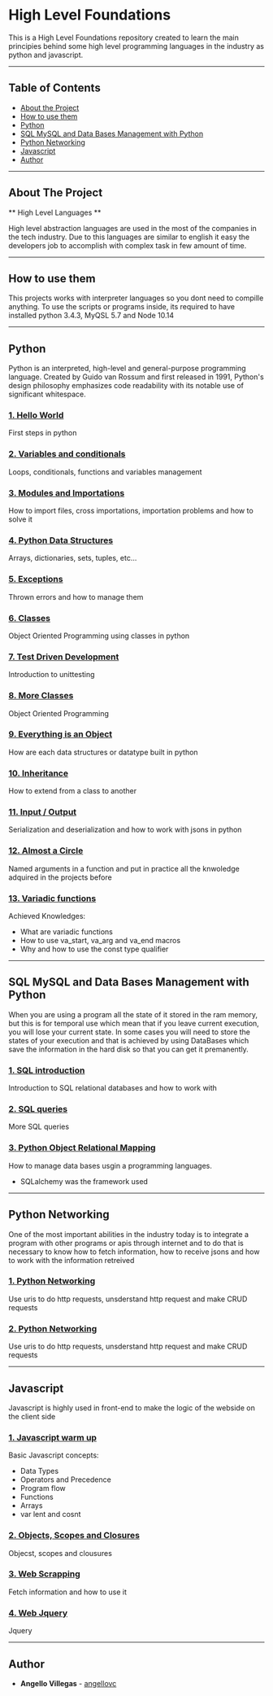 # High Level Foundations

This is a High Level Foundations repository created to learn the main principies behind some high level programming languages in the industry as python and javascript.

---

<!-- TABLE OF CONTENTS -->
## Table of Contents

* [About the Project](#about-the-project)
* [How to use them](#how-to-use-them)
* [Python](#python)
* [SQL MySQL and Data Bases Management with Python](#sql-mysql-and-data-bases-management-with-python)
* [Python Networking](#python-networking)
* [Javascript](#Javascript)
* [Author](#author)

---

## About The Project
** High Level Languages **

High level abstraction languages are used in the most of the companies in the tech industry. Due to this languages are similar to english it easy the developers job to accomplish with complex task in few amount of time.

---

## How to use them
This projects works with interpreter languages so you dont need to compille anything. To use the scripts or programs inside, its required to have installed python 3.4.3, MyQSL 5.7 and Node 10.14

---

## Python
Python is an interpreted, high-level and general-purpose programming language. Created by Guido van Rossum and first released in 1991, Python's design philosophy emphasizes code readability with its notable use of significant whitespace.

### [1. Hello World](./0x00-python-hello_world)
First steps in python

### [2. Variables and conditionals](./0x01-python-if_else_loops_functions)
Loops, conditionals, functions and variables management

### [3. Modules and Importations](./0x02-python-import_modules)
How to import files, cross importations, importation problems and how to solve it

### [4. Python Data Structures](./0x03-python-data_structures)
Arrays, dictionaries, sets, tuples, etc...

### [5. Exceptions](./0x05-python-exceptions)
Thrown errors and how to manage them

### [6. Classes](./0x06-python-classes)
Object Oriented Programming using classes in python

### [7. Test Driven Development](./0x07-python-test_driven_development)
Introduction to unittesting

### [8. More Classes](./0x08-python-more_classes)
Object Oriented Programming

### [9. Everything is an Object](./0x09-python-everything_is_object)
How are each data structures or datatype built in python

### [10. Inheritance](./0x0A-python-inheritance)
How to extend from a class to another

### [11. Input / Output](./0x0B-python-input_output)
Serialization and deserialization and how to work with jsons in python


### [12. Almost a Circle](./0x0C-python-almost_a_circle)
Named arguments in a function and put in practice all the knwoledge adquired in the projects before

### [13. Variadic functions](./0x10-variadic_functions)
Achieved Knowledges:
* What are variadic functions
* How to use va_start, va_arg and va_end macros
* Why and how to use the const type qualifier

---

## SQL MySQL and Data Bases Management with Python
When you are using a program all the state of it stored in the ram memory, but this is for temporal use which mean that if you leave current execution, you will lose your current state. In some cases you will need to store the states of your execution and that is achieved by using DataBases which save the information in the hard disk so that you can get it premanently.

### [1. SQL introduction](./0x0D-SQL_introduction)
Introduction to SQL relational databases and how to work with

### [2. SQL queries](./0x0E-SQL_more_queries)
More SQL queries

### [3. Python Object Relational Mapping](./0x0F-python-object_relational_mapping)
How to manage data bases usgin a programming languages.
* SQLalchemy was the framework used

---

## Python Networking
One of the most important abilities in the industry today is to integrate a program with other programs or apis through internet and to do that is necessary to know how to fetch information, how to receive jsons and how to work with the information retreived

### [1. Python Networking](./0x10-python-network_0)
Use uris to do http requests, unsderstand http request and make CRUD requests

### [2. Python Networking](./0x11-python-network_1)
Use uris to do http requests, unsderstand http request and make CRUD requests


---

## Javascript
Javascript is highly used in front-end to make the logic of the webside on the client side

### [1. Javascript warm up](./0x12-javascript-warm_up)
Basic Javascript concepts:
* Data Types
* Operators and Precedence
* Program flow
* Functions
* Arrays
* var lent and cosnt

### [2. Objects, Scopes and Closures](./0x13-javascript_objects_scopes_closures)
Objecst, scopes and clousures

### [3. Web Scrapping](./0x14-javascript-web_scraping)
Fetch information and how to use it

### [4. Web Jquery](0x15-javascript-web_jquery)
Jquery

---

## Author
* **Angello Villegas** - [angellovc](https://github.com/angellovc)
